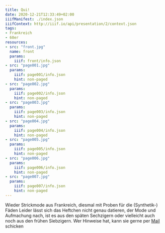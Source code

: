 ```yaml
---
title: Qui!
date: 2020-12-21T12:33:49+02:00
iiifManifest: ./index.json
iiifContext: http://iiif.io/api/presentation/2/context.json
tags:
- Frankreich
- 60er
resources:
- src: "front.jpg"
  name: front
  params:
    iiif: front/info.json
- src: "page001.jpg"
  params:
    iiif: page001/info.json
    hint: non-paged
- src: "page002.jpg"
  params:
    iiif: page002/info.json
    hint: non-paged
- src: "page003.jpg"
  params:
    iiif: page003/info.json
    hint: non-paged
- src: "page004.jpg"
  params:
    iiif: page004/info.json
    hint: non-paged
- src: "page005.jpg"
  params:
    iiif: page005/info.json
    hint: non-paged
- src: "page006.jpg"
  params:
    iiif: page006/info.json
    hint: non-paged
- src: "page007.jpg"
  params:
    iiif: page007/info.json
    hint: non-paged
---
```

Wieder Strickmode aus Frankreich, diesmal mit Proben für die (Synthetik-) Fäden <!--more-->
Leider lässt sich das Heftchen nicht genau datieren, der Mode und Aufmachung nach, ist es aus den späten Sechzigern oder vielleicht auch noch aus den frühen Siebzigern. Wer Hinweise hat, kann sie gerne per [Mail](mailto:blaufusstoelpel@projektemacher.org) schicken
